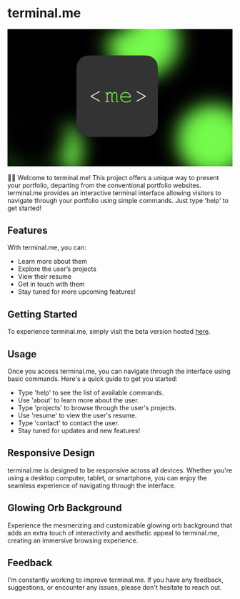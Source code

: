 # terminal.me

![terminal.me Logo](https://github.com/shaf-m/terminal.me/blob/main/terminal.me%20demo%20thumbnail.png)

👋🏽 Welcome to terminal.me! This project offers a unique way to present your portfolio, departing from the conventional portfolio websites. terminal.me provides an interactive terminal interface allowing visitors to navigate through your portfolio using simple commands. Just type 'help' to get started!

## Features

With terminal.me, you can:

- Learn more about them
- Explore the user’s projects
- View their resume
- Get in touch with them
- Stay tuned for more upcoming features!

## Getting Started

To experience terminal.me, simply visit the beta version hosted [here](https://shaf-m.github.io/terminal.me/).

## Usage

Once you access terminal.me, you can navigate through the interface using basic commands. Here's a quick guide to get you started:

- Type 'help' to see the list of available commands.
- Use 'about' to learn more about the user.
- Type 'projects' to browse through the user's projects.
- Use 'resume' to view the user's resume.
- Type 'contact' to contact the user.
- Stay tuned for updates and new features!

## Responsive Design

terminal.me is designed to be responsive across all devices. Whether you're using a desktop computer, tablet, or smartphone, you can enjoy the seamless experience of navigating through the interface.

## Glowing Orb Background

Experience the mesmerizing and customizable glowing orb background that adds an extra touch of interactivity and aesthetic appeal to terminal.me, creating an immersive browsing experience.

## Feedback

I'm constantly working to improve terminal.me. If you have any feedback, suggestions, or encounter any issues, please don't hesitate to reach out.


